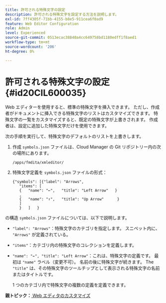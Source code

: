```yaml
---
title: 許可される特殊文字の設定
description: 許可される特殊文字を設定する方法を説明します。
exl-id: 7ff4305f-71bb-4155-b8e5-911cea6f0ad9
feature: Web Editor Configuration
role: Admin
level: Experienced
source-git-commit: 0513ecac38840a4cc649758bd1180edff1f8aed1
workflow-type: tm+mt
source-wordcount: '206'
ht-degree: 0%

---
```


# 許可される特殊文字の設定 {#id20CIL600035}

Web エディターを使用すると、標準の特殊文字を挿入できます。 ただし、作成者がドキュメントに挿入できる特殊文字のリストはカスタマイズできます。 特殊文字の一覧をカスタマイズすると、既定の特殊文字が上書きされます。 作成者は、設定に追加した特殊文字だけを使用できます。

次の手順を実行して、特殊文字のデフォルトのリストを上書きします。

1. 作成 `symbols.json` ファイルは、Cloud Manager の Git リポジトリー内の次の場所にあります。

   ```
   /apps/fmdita/xmleditor/
   ```

1. 特殊文字定義を `symbols.json` ファイルの形式：

   ```
   {"symbols": [{"label": "Arrows",
      "items": [
      {   "name": "←",   "title": "Left Arrow"   } 
      ,   
      {   "name": "↑",   "title": "Up Arrow"      } 
      ]   
      }   ]   }
   ```


の構造 `symbols.json` ファイルについては、以下で説明します。

- `"label": "Arrows"`：特殊文字のカテゴリを指定します。 スニペット内に、 `"Arrows"` が定義されている。
- `"items"`：カテゴリ内の特殊文字のコレクションを定義します。
- `"name": "←", "title": "Left Arrow"`：これは、特殊文字の定義です。 最初は `"name"` ラベル（変更不可）。 名前の後に特殊文字が続きます。 The `"title"` は、その特殊文字のツールチップとして表示される特殊文字の名前またはタイトルです。

  1 つのカテゴリ内で特殊文字の複数の定義を定義できます。


**親トピック：**[ Web エディタのカスタマイズ](conf-web-editor.md)
